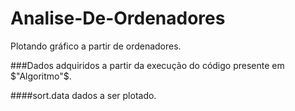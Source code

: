# Analise-De-Ordenadores
Plotando gráfico a partir de ordenadores.

###Dados adquiridos a partir da execução do código presente em $"Algoritmo"$. 

####sort.data dados a ser plotado.
